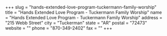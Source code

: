 +++
slug = "hands-extended-love-program-tuckermann-family-worship"
title = "Hands Extended Love Program - Tuckermann Family Worship"
name = "Hands Extended Love Program - Tuckermann Family Worship"
address = "215 Webb Street"
city = "Tuckerman"
state = "AR"
postal = "72473"
website = ""
phone = "870-349-2402"
fax = ""
+++

